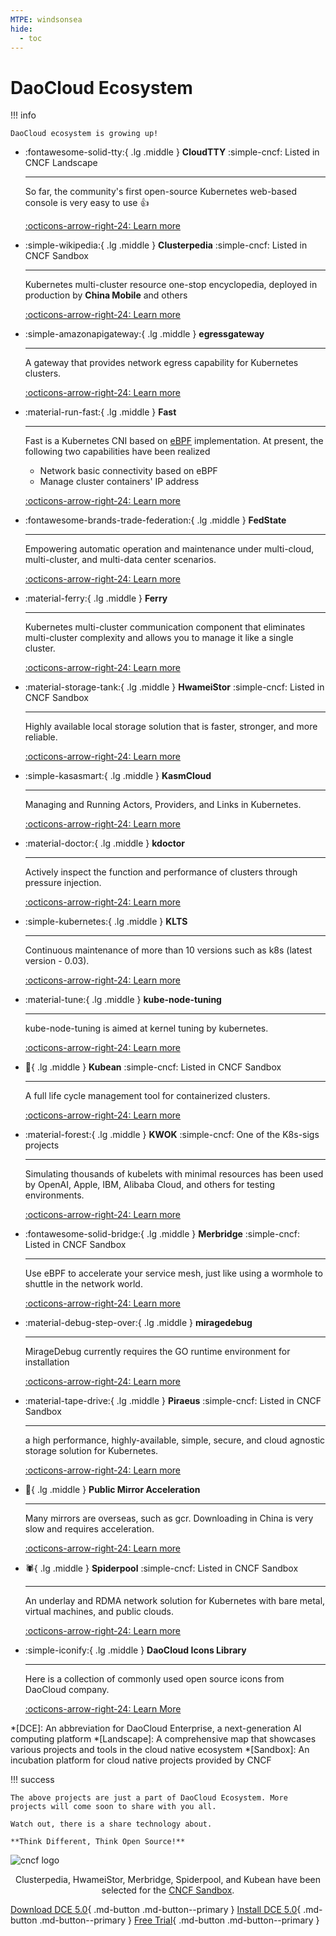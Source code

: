 ```yaml
---
MTPE: windsonsea
hide:
  - toc
---
```


# DaoCloud Ecosystem

!!! info

    DaoCloud ecosystem is growing up!

<div class="grid cards" markdown>

-   :fontawesome-solid-tty:{ .lg .middle } __CloudTTY__ :simple-cncf: Listed in CNCF Landscape

    ---

    So far, the community's first open-source Kubernetes web-based console is very easy to use 👍

    [:octicons-arrow-right-24: Learn more](./cloudtty.md)

-   :simple-wikipedia:{ .lg .middle } __Clusterpedia__ :simple-cncf: Listed in CNCF Sandbox

    ---

    Kubernetes multi-cluster resource one-stop encyclopedia, deployed in production by **China Mobile** and others

    [:octicons-arrow-right-24: Learn more](./clusterpedia.md)

-   :simple-amazonapigateway:{ .lg .middle } __egressgateway__

    ---

    A gateway that provides network egress capability for Kubernetes clusters.

    [:octicons-arrow-right-24: Learn more](./egress-gw.md)

-   :material-run-fast:{ .lg .middle } __Fast__

    ---

    Fast is a Kubernetes CNI based on [eBPF](https://ebpf.io) implementation. At present, the following two capabilities have been realized

    - Network basic connectivity based on eBPF
    - Manage cluster containers' IP address

    [:octicons-arrow-right-24: Learn more](./fast.md)

-   :fontawesome-brands-trade-federation:{ .lg .middle } __FedState__

    ---

    Empowering automatic operation and maintenance under multi-cloud, multi-cluster, and multi-data center scenarios.

    [:octicons-arrow-right-24: Learn more](./fedstate.md)

-   :material-ferry:{ .lg .middle } __Ferry__

    ---

    Kubernetes multi-cluster communication component that eliminates multi-cluster complexity and allows you to manage it like a single cluster.

    [:octicons-arrow-right-24: Learn more](./ferry.md)

-   :material-storage-tank:{ .lg .middle } __HwameiStor__ :simple-cncf: Listed in CNCF Sandbox

    ---

    Highly available local storage solution that is faster, stronger, and more reliable.

    [:octicons-arrow-right-24: Learn more](./hwameistor.md)

-   :simple-kasasmart:{ .lg .middle } __KasmCloud__

    ---

    Managing and Running Actors, Providers, and Links in Kubernetes.

    [:octicons-arrow-right-24: Learn more](./kasmcloud.md)

-   :material-doctor:{ .lg .middle } __kdoctor__

    ---

    Actively inspect the function and performance of clusters through pressure injection.

    [:octicons-arrow-right-24: Learn more](./kdoctor.md)

-   :simple-kubernetes:{ .lg .middle } __KLTS__

    ---

    Continuous maintenance of more than 10 versions such as k8s (latest version - 0.03).

    [:octicons-arrow-right-24: Learn more](./klts.md)

-   :material-tune:{ .lg .middle } __kube-node-tuning__

    ---

    kube-node-tuning is aimed at kernel tuning by kubernetes.

    [:octicons-arrow-right-24: Learn more](./kube-node-tuning.md)

-   :peanuts:{ .lg .middle } __Kubean__ :simple-cncf: Listed in CNCF Sandbox

    ---

    A full life cycle management tool for containerized clusters.

    [:octicons-arrow-right-24: Learn more](./kubean.md)

-   :material-forest:{ .lg .middle } __KWOK__ :simple-cncf: One of the K8s-sigs projects

    ---

    Simulating thousands of kubelets with minimal resources has been used by OpenAI, Apple, IBM, Alibaba Cloud, and others for testing environments.

    [:octicons-arrow-right-24: Learn more](./kwok.md)

-   :fontawesome-solid-bridge:{ .lg .middle } __Merbridge__ :simple-cncf: Listed in CNCF Sandbox

    ---

    Use eBPF to accelerate your service mesh, just like using a wormhole to shuttle in the network world.

    [:octicons-arrow-right-24: Learn more](./merbridge.md)

-   :material-debug-step-over:{ .lg .middle } __miragedebug__

    ---

    MirageDebug currently requires the GO runtime environment for installation

    [:octicons-arrow-right-24: Learn more](./miragedebug.md)

-   :material-tape-drive:{ .lg .middle } __Piraeus__ :simple-cncf: Listed in CNCF Sandbox

    ---

    a high performance, highly-available, simple, secure, and cloud agnostic storage solution for Kubernetes.

    [:octicons-arrow-right-24: Learn more](./piraeus.md)

-   :speedboat:{ .lg .middle } __Public Mirror Acceleration__

    ---

    Many mirrors are overseas, such as gcr. Downloading in China is very slow and requires acceleration.

    [:octicons-arrow-right-24: Learn more](./mirror.md)

-   :spider:{ .lg .middle } __Spiderpool__  :simple-cncf: Listed in CNCF Sandbox

    ---

    An underlay and RDMA network solution for Kubernetes with bare metal, virtual machines, and public clouds.

    [:octicons-arrow-right-24: Learn more](./spiderpool.md)

-   :simple-iconify:{ .lg .middle } __DaoCloud Icons Library__

    ---

    Here is a collection of commonly used open source icons from DaoCloud company.

    [:octicons-arrow-right-24: Learn More](./icons/index.md)

</div>

*[DCE]: An abbreviation for DaoCloud Enterprise, a next-generation AI computing platform
*[Landscape]: A comprehensive map that showcases various projects and tools in the cloud native ecosystem
*[Sandbox]: An incubation platform for cloud native projects provided by CNCF

!!! success

    The above projects are just a part of DaoCloud Ecosystem. More projects will come soon to share with you all.

    Watch out, there is a share technology about.

    **Think Different, Think Open Source!**

![cncf logo](./images/cncf.png)

<p align="center">
Clusterpedia, HwameiStor, Merbridge, Spiderpool, and Kubean have been selected for the <a href="https://www.cncf.io/sandbox-projects/">CNCF Sandbox</a>.
</p>

[Download DCE 5.0](../download/index.md){ .md-button .md-button--primary }
[Install DCE 5.0](../install/index.md){ .md-button .md-button--primary }
[Free Trial](../dce/license0.md){ .md-button .md-button--primary }
